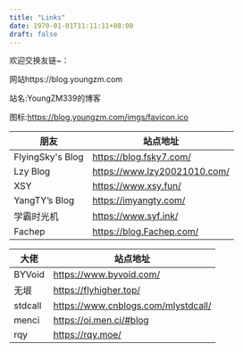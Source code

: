 ```yaml
---
title: "Links"
date: 1970-01-01T11:11:11+08:00
draft: false
---
```


欢迎交换友链~：

网站https://blog.youngzm.com

站名:YoungZM339的博客

图标:https://blog.youngzm.com/imgs/favicon.ico

| 朋友             | 站点地址                     |
| ---------------- | ---------------------------- |
| FlyingSky's Blog | https://blog.fsky7.com/      |
| Lzy Blog         | https://www.lzy20021010.com/ |
| XSY              | https://www.xsy.fun/         |
| YangTY’s Blog    | https://imyangty.com/        |
| 学霸时光机       | https://www.syf.ink/         |
| Fachep           | https://blog.Fachep.com/     |


| 大佬    | 站点地址                            |
| ------- | ----------------------------------- |
| BYVoid  | https://www.byvoid.com/             |
| 无垠    | https://flyhigher.top/              |
| stdcall | https://www.cnblogs.com/mlystdcall/ |
| menci   | https://oi.men.ci/#blog             |
| rqy     | https://rqy.moe/                    |